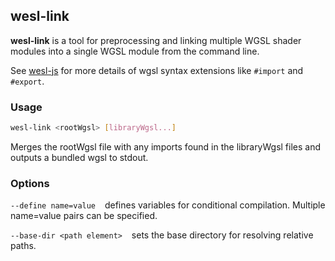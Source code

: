 ## wesl-link

**wesl-link** is a tool for preprocessing and linking multiple WGSL shader modules into a single WGSL module from the command line.

See [wesl-js](https://github.com/wgsl-tooling-wg/wesl-js)
for more details of wgsl syntax extensions
like `#import` and `#export`.

### Usage

```sh
wesl-link <rootWgsl> [libraryWgsl...]
```

Merges the rootWgsl file with any imports
found in the libraryWgsl files and outputs a bundled wgsl to stdout.

### Options

`--define name=value` &ensp;
defines variables for conditional compilation. Multiple name=value pairs can be specified.

`--base-dir <path element>` &ensp;
sets the base directory for resolving relative paths.
